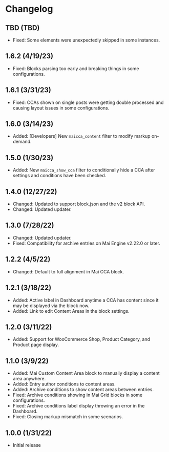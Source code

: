 # Changelog

## TBD (TBD)
* Fixed: Some elements were unexpectedly skipped in some instances.

## 1.6.2 (4/19/23)
* Fixed: Blocks parsing too early and breaking things in some configurations.

## 1.6.1 (3/31/23)
* Fixed: CCAs shown on single posts were getting double processed and causing layout issues in some configurations.

## 1.6.0 (3/14/23)
* Added: [Developers] New `maicca_content` filter to modify markup on-demand.

## 1.5.0 (1/30/23)
* Added: New `maicca_show_cca` filter to conditionally hide a CCA after settings and conditions have been checked.

## 1.4.0 (12/27/22)
* Changed: Updated to support block.json and the v2 block API.
* Changed: Updated updater.

## 1.3.0 (7/28/22)
* Changed: Updated updater.
* Fixed: Compatibility for archive entries on Mai Engine v2.22.0 or later.

## 1.2.2 (4/5/22)
* Changed: Default to full alignment in Mai CCA block.

## 1.2.1 (3/18/22)
* Added: Active label in Dashboard anytime a CCA has content since it may be displayed via the block now.
* Added: Link to edit Content Areas in the block settings.

## 1.2.0 (3/11/22)
* Added: Support for WooCommerce Shop, Product Category, and Product page display.

## 1.1.0 (3/9/22)
* Added: Mai Custom Content Area block to manually display a content area anywhere.
* Added: Entry author conditions to content areas.
* Added: Archive conditions to show content areas between entries.
* Fixed: Archive conditions showing in Mai Grid blocks in some configurations.
* Fixed: Archive conditions label display throwing an error in the Dashboard.
* Fixed: Closing markup mismatch in some scenarios.

## 1.0.0 (1/31/22)
* Initial release
